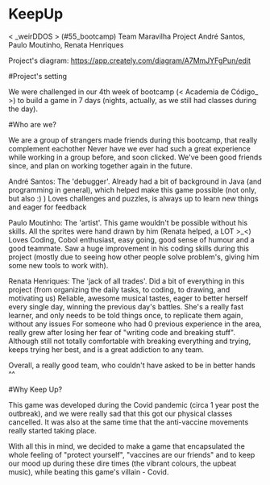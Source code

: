 # KeepUp
< _weirDDOS > (#55_bootcamp) Team Maravilha Project
André Santos, Paulo Moutinho, Renata Henriques

Project's diagram: https://app.creately.com/diagram/A7MmJYFgPun/edit

#Project's setting

We were challenged in our 4th week of bootcamp (< Academia de Código_ >) to build a game in 7 days (nights, actually,
as we still had classes during the day).

#Who are we?

We are a group of strangers made friends during this bootcamp, that really complement eachother
Never have we ever had such a great experience while working in a group before, and soon clicked. We've been good friends since,
and plan on working together again in the future.

André Santos:
The 'debugger'. Already had a bit of background in Java (and programming in general), which helped make this game possible (not only, but also :) )
Loves challenges and puzzles, is always up to learn new things and eager for feedback

Paulo Moutinho:
The 'artist'. This game wouldn't be possible without his skills. All the sprites were hand drawn by him (Renata helped, a LOT >_<)
Loves Coding, Cobol enthusiast, easy going, good sense of humour and a good teammate.
Saw a huge improvement in his coding skills during this project (mostly due to seeing how other people solve problem's, giving him
some new tools to work with).

Renata Henriques:
The 'jack of all trades'. Did a bit of everything in this project (from organizing the daily tasks, to coding, to drawing, and motivating us)
Reliable, awesome musical tastes, eager to better herself every single day, winning the previous day's battles. She's a really fast learner, and only needs to be told things once, to replicate them again, without any issues
For someone who had 0 previous experience in the area, really grew after losing her fear of "writing code and breaking stuff".
Although still not totally comfortable with breaking everything and trying, keeps trying her best, and is a great addiction to any team.

Overall, a really good team, who couldn't have asked to be in better hands ^^

#Why Keep Up?

This game was developed during the Covid pandemic (circa 1 year post the outbreak), and we were really sad that this
got our physical classes cancelled. It was also at the same time that the anti-vaccine movements really started taking place.

With all this in mind, we decided to make a game that encapsulated the whole feeling of "protect yourself", "vaccines are our friends"
and to keep our mood up during these dire times (the vibrant colours, the upbeat music), while beating this game's villain - Covid.


